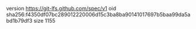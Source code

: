 version https://git-lfs.github.com/spec/v1
oid sha256:f4350df07bc289012220006d15c3ba8ba90141017697b5baa99da5abd1b79df3
size 1155
